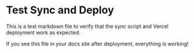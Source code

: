# Test Sync and Deploy

This is a test markdown file to verify that the sync script and Vercel deployment work as expected.

If you see this file in your docs site after deployment, everything is working!
